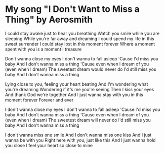 # My song "I Don't Want to Miss a Thing" by  Aerosmith
I could stay awake just to hear you breathing
Watch you smile while you are sleeping
While you're far away and dreaming
I could spend my life in this sweet surrender
I could stay lost in this moment forever
Where a moment spent with you is a moment I treasure

Don't wanna close my eyes
I don't wanna to fall asleep
'Cause I'd miss you baby
And I don't wanna miss a thing
'Cause even when I dream of you (even when I dream)
The sweetest dream would never do
I'd still miss you baby
And I don't wanna miss a thing

Lying close to you, feeling your heart beating
And I'm wondering what you're dreaming
Wondering if it's me you're seeing
Then I kiss your eyes
And thank God we're together
And I just wanna stay with you in this moment forever
Forever and ever

I don't wanna close my eyes
I don't wanna to fall asleep
'Cause I'd miss you baby
And I don't wanna miss a thing
'Cause even when I dream of you (even when I dream)
The sweetest dream will never do
I'd still miss you baby
And I don't wanna miss a thing

I don't wanna miss one smile
And I don't wanna miss one kiss
And I just wanna be with you
Right here with you, just like this
And I just wanna hold you close
I feel your heart so close to mine
